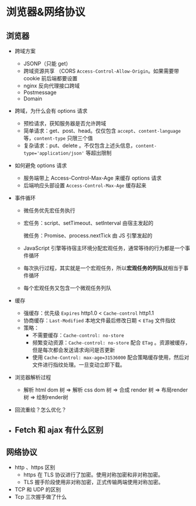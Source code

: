 # 浏览器&网络协议

## 浏览器

- 跨域方案
    - JSONP（只能 get）
    - 跨域资源共享 （CORS `Access-Control-Allow-Origin`。如果需要带 cookie 前后端都要设置
    - nginx 反向代理接口跨域
    - Postmessage 
    - Domain
    
- 跨域，为什么会有 options 请求
    - 预检请求，获知服务器是否允许跨域
    - 简单请求：get、post、head。仅仅包含 `accept`、`content-language` 等，`content-type` 只限三个值
    - 复杂请求：put、delete 。不仅包含上述头信息，`content-type='application/json'` 等超出限制
    
- 如何避免 options 请求
  
  - 服务端带上 Access-Control-Max-Age 来缓存 options 请求
  - 后端响应头部设置 `Access-Control-Max-Age` 缓存起来
  
- 事件循环

    - 微任务优先宏任务执行

    - 宏任务：script、setTimeout、setInterval 由宿主发起的

        微任务：Promise、process.nextTick 由 JS 引擎发起的

    - JavaScript 引擎等待宿主环境分配宏观任务，通常等待的行为都是一个事件循环

    - 每次执行过程，其实就是一个宏观任务，所以**宏观任务的列队**就相当于事件循环

    - 每个宏观任务又包含一个微观任务列队

- 缓存
    - 强缓存：优先级 `Expires` http1.0  <  `Cache-control` http1.1
    - 协商缓存：`Last-Modified` 本地文件最后修改日期 < `ETag` 文件指纹
    - 策略：
        - 不需要缓存：`Cache-control: no-store`
        - 频繁变动资源：`Cache-control: no-store` 配合 `ETag` 。资源被缓存，但是每次都会发送请求询问是否更新
        - 使用 `Cache-Control: max-age=31536000` 配合策略缓存使用，然后对文件进行指纹处理。一旦变动立即下载。

- 浏览器解析过程
  
    - 解析 html dom 树 =>  解析 css dom 树 => 合成 render 树 => 布局render树 => 绘制render树
    
- 回流重绘？怎么优化？



- Fetch 和 ajax 有什么区别
    - 

## 网络协议

- http 、https 区别
    - https 在 TLS 协议进行了加密。使用对称加密和非对称加密。
    - TLS 握手阶段使用非对称加密，正式传输两端使用对称加密。
- TCP  和 UDP 的区别
- Tcp 三次握手做了什么

